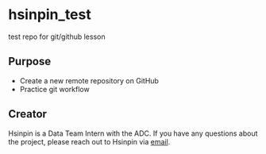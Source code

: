 # hsinpin_test
test repo for git/github lesson

## Purpose

- Create a new remote repository on GitHub
- Practice git workflow

## Creator

Hsinpin is a Data Team Intern with the ADC. If you have any questions about the project, please reach out to Hsinpin via [email](hcwen@ucsb.edu).